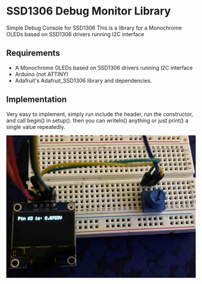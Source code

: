 # SSD1306 Debug Monitor Library
Simple Debug Console for SSD1306
This is a library for a Monochrome OLEDs based on SSD1306 drivers running I2C interface

## Requirements
  * A Monochrome OLEDs based on SSD1306 drivers running I2C interface
  * Arduino (not ATTINY)
  * Adafruit's Adafruit_SSD1306 library and dependencies.
  
  
## Implementation
Very easy to implement, simply run include the header, run the constructor, and call begin() in setup(). then you can writeln() anything or just print() a single value repeatedly.

![Alt text](use.jpg?raw=true "Use Case")
